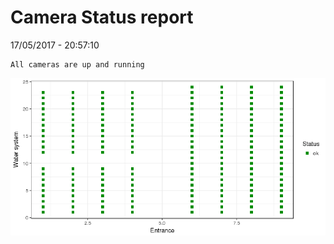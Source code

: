 Camera Status report
================
17/05/2017 - 20:57:10

    All cameras are up and running

![](camreport_files/figure-markdown_github/unnamed-chunk-2-1.png)
